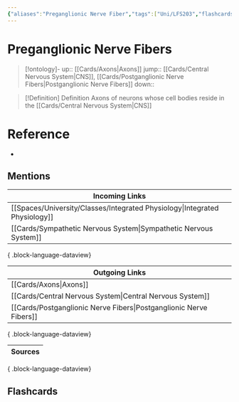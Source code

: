 ```yaml
---
{"aliases":"Preganglionic Nerve Fiber","tags":["Uni/LFS203","flashcards/LFS203"],"dg-publish":true,"permalink":"/cards/preganglionic-nerve-fibers/","dgPassFrontmatter":true}
---
```


# Preganglionic Nerve Fibers

> [!ontology]-
> up:: [[Cards/Axons\|Axons]]
> jump:: [[Cards/Central Nervous System\|CNS]], [[Cards/Postganglionic Nerve Fibers\|Postganglionic Nerve Fibers]]
> down:: 

> [!Definition] Definition
> Axons of neurons whose cell bodies reside in the [[Cards/Central Nervous System\|CNS]]

# Reference

- 

## Mentions

| Incoming Links                                                                |
| ----------------------------------------------------------------------------- |
| [[Spaces/University/Classes/Integrated Physiology\|Integrated Physiology]] |
| [[Cards/Sympathetic Nervous System\|Sympathetic Nervous System]]           |

{ .block-language-dataview}

| Outgoing Links                                                        |
| --------------------------------------------------------------------- |
| [[Cards/Axons\|Axons]]                                             |
| [[Cards/Central Nervous System\|Central Nervous System]]           |
| [[Cards/Postganglionic Nerve Fibers\|Postganglionic Nerve Fibers]] |

{ .block-language-dataview}

| Sources |
| ------- |

{ .block-language-dataview}

## Flashcards